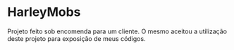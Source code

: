 # HarleyMobs
Projeto feito sob encomenda para um cliente. O mesmo aceitou a utilização deste projeto para exposição de meus códigos.
